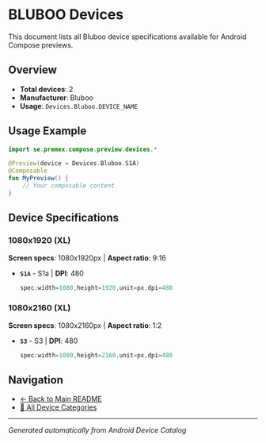 # BLUBOO Devices

This document lists all Bluboo device specifications available for Android Compose previews.

## Overview

- **Total devices**: 2
- **Manufacturer**: Bluboo
- **Usage**: `Devices.Bluboo.DEVICE_NAME`

## Usage Example

```kotlin
import se.premex.compose.preview.devices.*

@Preview(device = Devices.Bluboo.S1A)
@Composable
fun MyPreview() {
    // Your composable content
}
```

## Device Specifications

### 1080x1920 (XL)

**Screen specs**: 1080x1920px | **Aspect ratio**: 9:16

- **`S1A`** - S1a | **DPI**: 480
  ```kotlin
  spec:width=1080,height=1920,unit=px,dpi=480
  ```

### 1080x2160 (XL)

**Screen specs**: 1080x2160px | **Aspect ratio**: 1:2

- **`S3`** - S3 | **DPI**: 480
  ```kotlin
  spec:width=1080,height=2160,unit=px,dpi=480
  ```

## Navigation

- [← Back to Main README](../../README.md)
- [📱 All Device Categories](../README.md)

---
*Generated automatically from Android Device Catalog*
